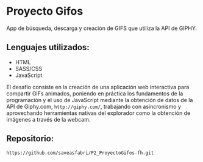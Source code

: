 # Proyecto Gifos

App de búsqueda, descarga y creación de GIFS que utiliza la API de GIPHY.

## Lenguajes utilizados:

- HTML
- SASS/CSS
- JavaScript 

El desafío consiste en la creación de una aplicación web interactiva para compartir GIFs animados, poniendo en práctica los fundamentos de la programación y el uso de JavaScript mediante la obtención de datos de la API de Giphy.com, `http://giphy.com/`, trabajando con asincronismo y aprovechando herramientas nativas del explorador como la obtención de imágenes a través de la webcam.

## Repositorio:

`https://github.com/saveasfabri/P2_ProyectoGifos-fh.git`
